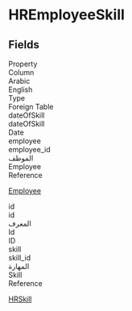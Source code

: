 # HREmployeeSkill

<ContentFilter/>

<div class='searchable'>

## Fields

<div class="nama-table">
<div class="row header-row">
<div class="cell">Property</div>
<div class="cell">Column</div>
<div class="cell">Arabic</div>
<div class="cell">English</div>
<div class="cell">Type</div>
<div class="cell">Foreign Table</div>
</div><div class="row searchable" id="dateOfSkill">
<div class="cell" data-label="Property">dateOfSkill</div>
<div class="cell" data-label="Column">dateOfSkill</div>
<div class="cell" data-label="Arabic"></div>
<div class="cell" data-label="English"></div>
<div class="cell" data-label="Type">Date</div>

</div>

<div class="row searchable" id="employee">
<div class="cell" data-label="Property">employee</div>
<div class="cell" data-label="Column">employee_id</div>
<div class="cell" data-label="Arabic">الموظف</div>
<div class="cell" data-label="English">Employee</div>
<div class="cell" data-label="Type">Reference</div>
<div class="cell" data-label="Foreign Table">

 [Employee](/modules/basic/Employee.md) 
</div>
</div>

<div class="row searchable" id="id">
<div class="cell" data-label="Property">id</div>
<div class="cell" data-label="Column">id</div>
<div class="cell" data-label="Arabic">المعرف</div>
<div class="cell" data-label="English">Id</div>
<div class="cell" data-label="Type">ID</div>

</div>

<div class="row searchable" id="skill">
<div class="cell" data-label="Property">skill</div>
<div class="cell" data-label="Column">skill_id</div>
<div class="cell" data-label="Arabic">المهارة</div>
<div class="cell" data-label="English">Skill</div>
<div class="cell" data-label="Type">Reference</div>
<div class="cell" data-label="Foreign Table">

 [HRSkill](/modules/basic/HRSkill.md) 
</div>
</div>


</div>
</div>

